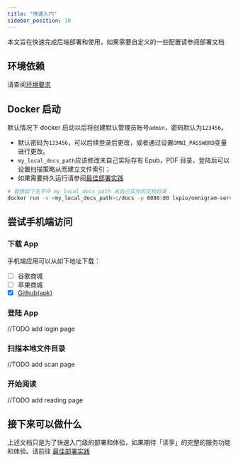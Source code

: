```yaml
---
title: "快速入门"
sidebar_position: 10
---
```


本文旨在快速完成后端部署和使用，如果需要自定义的一些配置请参阅部署文档

## 环境依赖

请查阅[环境要求](../install/reuirements)

## Docker 启动

默认情况下 docker 启动以后将创建默认管理员账号`admin`，密码默认为`123456`。

- 默认密码为`123456`，可以后续登录后更改，或者通过设置`OMNI_PASSWORD`变量进行更改。
- `my_local_docs_path`应该修改未自己实际存有 Epub，PDF 目录，登陆后可以设置扫描策略从而建立文件索引；
- 如果需要持久运行请参阅[最佳部署实践](../install/best_practice)

```bash
# 替换如下名字中 my_local_docs_path 未自己实际的文档目录
docker run -v <my_local_docs_path>:/docs -p 8080:80 lxpio/omnigram-server:v0.1.2-alpine
```

## 尝试手机端访问

### 下载 App

手机端应用可以从如下地址下载：

- [ ] 谷歌商城
- [ ] 苹果商城
- [x] [Github(apk)](https://github.com/nexptr/omnigram)

### 登陆 App

//TODO add login page

<!-- [] -->

### 扫描本地文件目录

//TODO add scan page

### 开始阅读

//TODO add reading page

## 接下来可以做什么

上述文档只是为了快速入门级的部署和体验，如果期待「读享」的完整的服务功能和体验。请前往 [最佳部署实践](../install/best_practice)
